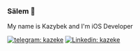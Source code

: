 ### Sälem 👋

My name is Kazybek and I'm iOS Developer



[![telegram: kazeke](https://img.shields.io/badge/-kazeke-blue?style=flat-square&logo=telegram&logoColor=white&link=https://t.me/kzhapparkulov)](https://t.me/kzhapparkulov)
[![Linkedin: kazeke](https://img.shields.io/badge/-kazeke-blue?style=flat-square&logo=Linkedin&logoColor=white&link=https://www.linkedin.com/in/kazybek-zhapparkulov/)](https://www.linkedin.com/in/kazybek-zhapparkulov/)

<!--
**kazekehub/kazekehub** is a ✨ _special_ ✨ repository because its `README.md` (this file) appears on your GitHub profile.

Here are some ideas to get you started:

- 🔭 I’m currently working on ...
- 🌱 I’m currently learning ...
- 👯 I’m looking to collaborate on ...
- 🤔 I’m looking for help with ...
- 💬 Ask me about ...
- 📫 How to reach me: ...
- 😄 Pronouns: ...
- ⚡ Fun fact: ...
-->
